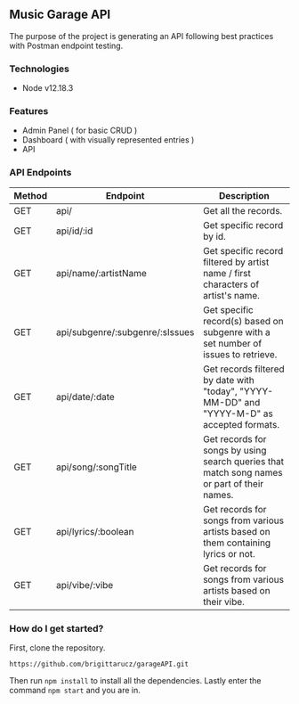 ## Music Garage API 
The purpose of the project is generating an API following best practices with Postman endpoint testing.

### Technologies
  - Node v12.18.3

### Features
  - Admin Panel ( for basic CRUD )
  - Dashboard ( with visually represented entries )
  - API

### API Endpoints

| Method | Endpoint | Description |
| --- | --- | --- |
| GET | api/ | Get all the records. |
| GET | api/id/:id | Get specific record by id. |
| GET | api/name/:artistName | 	Get specific record filtered by artist name / first characters of artist's name. |
| GET | api/subgenre/:subgenre/:sIssues | Get specific record(s) based on subgenre with a set number of issues to retrieve. |
| GET | api/date/:date | Get records filtered by date with "today", "YYYY-MM-DD" and "YYYY-M-D" as accepted formats. |
| GET | api/song/:songTitle | Get records for songs by using search queries that match song names or part of their names. |
| GET | api/lyrics/:boolean | Get records for songs from various artists based on them containing lyrics or not. |
| GET | api/vibe/:vibe | Get records for songs from various artists based on their vibe. |

### How do I get started?

First, clone the repository.

```
https://github.com/brigittarucz/garageAPI.git
```

Then run `npm install` to install all the dependencies. Lastly enter the command `npm start` and you are in.


